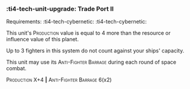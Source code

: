 ### :ti4-tech-unit-upgrade: **Trade Port II**

Requirements: :ti4-tech-cybernetic: :ti4-tech-cybernetic:

This unit's <span style="font-variant:small-caps;">Production</span> value is equal to 4 more than the resource or influence value of this planet.

Up to 3 fighters in this system do not count against your ships' capacity.

This unit may use its <span style="font-variant:small-caps;">Anti-Fighter Barrage</span> during each round of space combat.

<span style="font-variant:small-caps;">Production</span> X+4 __|__ <span style="font-variant:small-caps;">Anti-Fighter Barrage</span> 6(x2)